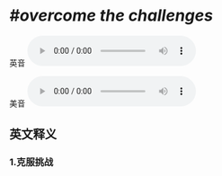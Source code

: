 # ***\#overcome the challenges*** 
英音
<audio src="./media/overcome the challenges1_AAC.aac" controls="controls"></audio>

美音
<audio src="./media/overcome the challenges2_AAC.aac" controls="controls"></audio>



  

英文释义
---
### 1.**克服挑战**  


